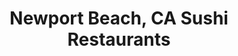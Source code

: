 ---
layout: city
title: Newport Beach, CA Sushi Restaurants
permalink: /california/newport-beach/
stateAbbr: CA
stateName: California
cityName: Newport Beach

---